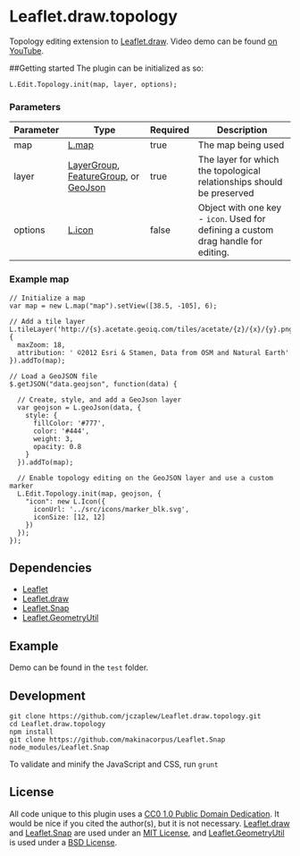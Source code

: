# Leaflet.draw.topology
Topology editing extension to [Leaflet.draw](https://github.com/Leaflet/Leaflet.draw/). Video demo can be found [on YouTube](https://www.youtube.com/watch?v=rWVRIoIG3gc).

##Getting started
The plugin can be initialized as so:

````
L.Edit.Topology.init(map, layer, options);
````

### Parameters
| Parameter | Type | Required | Description
| --- | --- |  --- | ---
| map | [L.map](http://leafletjs.com/reference.html#map-class) | true | The map being used
| layer | [LayerGroup](#http://leafletjs.com/reference.html#layergroup), [FeatureGroup](http://leafletjs.com/reference.html#featuregroup), or [GeoJson](http://leafletjs.com/reference.html#geojson) |  true | The layer for which the topological relationships should be preserved
| options | [L.icon](http://leafletjs.com/reference.html#icon) |  false | Object with one key - `icon`. Used for defining a custom drag handle for editing.

### Example map

````
// Initialize a map
var map = new L.map("map").setView([38.5, -105], 6);

// Add a tile layer
L.tileLayer('http://{s}.acetate.geoiq.com/tiles/acetate/{z}/{x}/{y}.png', {
  maxZoom: 18,
  attribution: ' ©2012 Esri & Stamen, Data from OSM and Natural Earth'
}).addTo(map);

// Load a GeoJSON file
$.getJSON("data.geojson", function(data) {

  // Create, style, and add a GeoJson layer
  var geojson = L.geoJson(data, {
    style: {
      fillColor: '#777',
      color: '#444',
      weight: 3,
      opacity: 0.8
    }
  }).addTo(map);

  // Enable topology editing on the GeoJSON layer and use a custom marker
  L.Edit.Topology.init(map, geojson, {
    "icon": new L.Icon({
      iconUrl: '../src/icons/marker_blk.svg',
      iconSize: [12, 12]
    })
  });
});
````

## Dependencies
 - [Leaflet](http://leafletjs.com)
 - [Leaflet.draw](https://github.com/Leaflet/Leaflet.draw/)
 - [Leaflet.Snap](https://github.com/makinacorpus/Leaflet.Snap)
 - [Leaflet.GeometryUtil](https://github.com/makinacorpus/Leaflet.GeometryUtil)
 
## Example
Demo can be found in the ````test```` folder.

 
## Development
````
git clone https://github.com/jczaplew/Leaflet.draw.topology.git
cd Leaflet.draw.topology
npm install
git clone https://github.com/makinacorpus/Leaflet.Snap node_modules/Leaflet.Snap
````
To validate and minify the JavaScript and CSS, run ````grunt````


## License
All code unique to this plugin uses a [CC0 1.0 Public Domain Dedication](http://creativecommons.org/publicdomain/zero/1.0/). It would be nice if you cited the author(s), but it is not necessary. [Leaflet.draw](https://github.com/Leaflet/Leaflet.draw/) and [Leaflet.Snap](https://github.com/makinacorpus/Leaflet.Snap) are used under an [MIT License](https://github.com/makinacorpus/Leaflet.Snap/blob/gh-pages/LICENSE),  and [Leaflet.GeometryUtil](https://github.com/makinacorpus/Leaflet.GeometryUtil) is used under a [BSD License](https://github.com/makinacorpus/Leaflet.GeometryUtil/blob/master/LICENSE).
